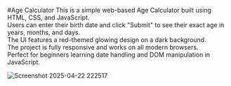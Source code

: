 #Age Calculator
This is a simple web-based Age Calculator built using HTML, CSS, and JavaScript.  
Users can enter their birth date and click "Submit" to see their exact age in years, months, and days.  
The UI features a red-themed glowing design on a dark background.  
The project is fully responsive and works on all modern browsers.  
Perfect for beginners learning date handling and DOM manipulation in JavaScript.

![Screenshot 2025-04-22 222517](https://github.com/user-attachments/assets/05b4a367-4396-47a1-8a76-1016737a1da6)
